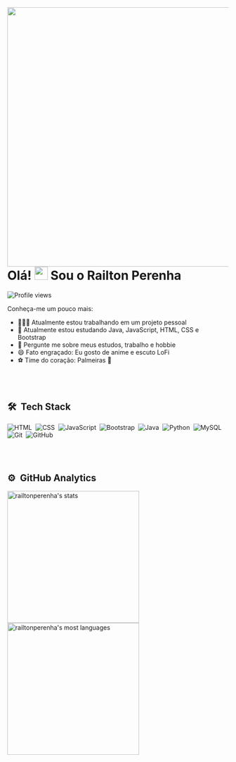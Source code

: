 <img align="right" height="590em" src="https://raw.githubusercontent.com/gist/railtonperenha/15e24589eda7ff9bcc8b97520d4d2eae/raw/2669367ecf787aa88fe784607a6c33596f976238/profilecard.svg"/>
<h1 align="left">Olá! <img src="https://raw.githubusercontent.com/kaueMarques/kaueMarques/master/hi.gif" height="30px"> Sou o Railton Perenha</h1>
<p align="left"> <img src="https://komarev.com/ghpvc/?username=railtonperenha&color=yellow" alt="Profile views" /> </p>
<!-- **railtonperenha/railtonperenha** is a ✨ _special_ ✨ repository because its `README.md` (this file) appears on your GitHub profile. -->
Conheça-me um pouco mais:

- 👨🏽‍💻 Atualmente estou trabalhando em um projeto pessoal
- 📖 Atualmente estou estudando Java, JavaScript, HTML, CSS e Bootstrap
- 💬 Pergunte me sobre meus estudos, trabalho e hobbie
- 😄 Fato engraçado: Eu gosto de anime e escuto LoFi
- ⚽ Time do coração: Palmeiras 💚

<br><br>

## 🛠 &nbsp;Tech Stack
![HTML](https://img.shields.io/badge/HTML-ED8B00?style=for-the-badge&logo=html5&logoColor=white)&nbsp;
![CSS](https://img.shields.io/badge/CSS-0066FF?style=for-the-badge&logo=css3&logoColor=white)&nbsp;
![JavaScript](https://img.shields.io/badge/JAVASCRIPT-FFD000?style=for-the-badge&logo=javascript&logoColor=white)&nbsp;
![Bootstrap](https://img.shields.io/badge/BOOTSTRAP-560090?style=for-the-badge&logo=bootstrap&logoColor=white)&nbsp;
![Java](https://img.shields.io/badge/JAVA-8A0000?style=for-the-badge&logo=openjdk&logoColor=white)&nbsp;
![Python](https://img.shields.io/badge/PYTHON-000456?style=for-the-badge&logo=python&logoColor=white)&nbsp;
![MySQL](https://img.shields.io/badge/MYSQL-3E6E93?style=for-the-badge&logo=mysql&logoColor=white)&nbsp;
![Git](https://img.shields.io/badge/GIT-ED8B00?style=for-the-badge&logo=git&logoColor=white)&nbsp;
![GitHub](https://img.shields.io/badge/GITHUB-001636?style=for-the-badge&logo=github&logoColor=white)&nbsp;

<br><br>

## ⚙️ &nbsp;GitHub Analytics
<p>
  <img width="300em" src="https://github-readme-stats.vercel.app/api?username=railtonperenha&show_icons=true&theme=radical" alt="railtonperenha's stats"/>
  <br>
  <img width="300em" src="https://github-readme-stats.vercel.app/api/top-langs/?username=railtonperenha" alt="railtonperenha's most languages"/>
</p>

